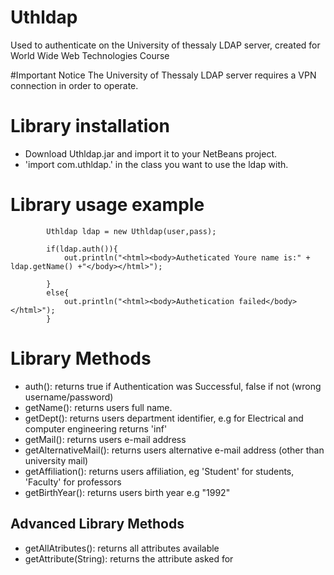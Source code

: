 # Uthldap
Used to authenticate on the University of thessaly LDAP server, created for World Wide Web Technologies Course

#Important Notice
The University of Thessaly LDAP server requires a VPN connection in order to operate.

# Library installation

- Download Uthldap.jar and import it to your NetBeans project.
- 'import com.uthldap.' in the class you want to use the ldap with.


# Library usage example
			
			Uthldap ldap = new Uthldap(user,pass);
            
            if(ldap.auth()){
                out.println("<html><body>Autheticated Youre name is:" + ldap.getName() +"</body></html>");
                
            }
            else{
                out.println("<html><body>Authetication failed</body></html>");
            }
    

# Library Methods
- auth(): returns true if Authentication was Successful, false if not (wrong username/password)
- getName(): returns users full name.
- getDept(): returns users department identifier, e.g for Electrical and computer engineering returns 'inf'
- getMail(): returns users e-mail address
- getAlternativeMail(): returns users alternative e-mail address (other than university mail)
- getAffiliation(): returns users affiliation, eg 'Student' for students, 'Faculty' for professors
- getBirthYear(): returns users birth year e.g "1992"


## Advanced Library Methods
- getAllAtributes(): returns all attributes available
- getAttribute(String): returns the attribute asked for